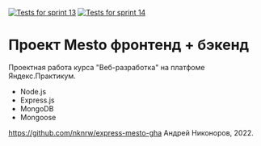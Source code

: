 [![Tests for sprint 13](https://github.com/nknrw/express-mesto-gha/actions/workflows/tests-13-sprint.yml/badge.svg)](https://github.com/nknrw/express-mesto-gha/actions/workflows/tests-13-sprint.yml)
[![Tests for sprint 14](https://github.com/nknrw/express-mesto-gha/actions/workflows/tests-14-sprint.yml/badge.svg)](https://github.com/nknrw/express-mesto-gha/actions/workflows/tests-14-sprint.yml)

# Проект Mesto фронтенд + бэкенд

Проектная работа курса "Веб-разработка" на платфоме Яндекс.Практикум.

* Node.js
* Express.js
* MongoDB
* Mongoose

https://github.com/nknrw/express-mesto-gha
Андрей Никоноров, 2022.
